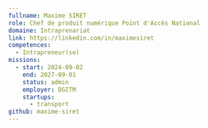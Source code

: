 ```yaml
---
fullname: Maxime SIRET
role: Chef de produit numérique Point d'Accès National
domaine: Intraprenariat
link: https://linkedin.com/in/maximesiret
competences:
  - Intrapreneur(se)
missions:
  - start: 2024-09-02
    end: 2027-09-01
    status: admin
    employer: DGITM
    startups:
      - transport
github: maxime-siret
---
```

